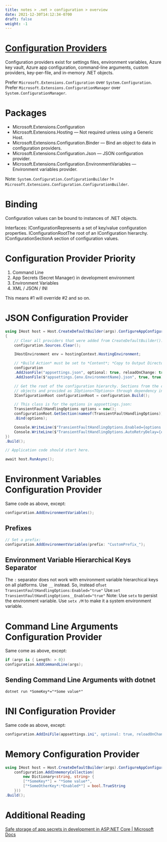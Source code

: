 ```yaml
---
title: notes > .net > configuration > overview
date: 2021-12-30T14:12:34-0700
draft: false
weight: -1
---
```

# [Configuration Providers](https://learn.microsoft.com/en-us/dotnet/core/extensions/configuration-providers)
Configuration providers exist for settings files, environment variables, Azure key vault, Azure app configuration, command-line arguments, custom providers, key-per-file, and in-memory .NET objects.

Prefer `Microsoft.Extensions.Configuration` over `System.Configuration`.  
Prefer `Microsoft.Extensions.ConfigurationManager` over `System.ConfigurationManager`.

# Packages
- Microsoft.Extensions.Configuration
- Microsoft.Extensions.Hosting — Not required unless using a Generic Host.
- Microsoft.Extensions.Configuration.Binder — Bind an object to data in configuration providers.
- Microsoft.Extensions.Configuration.Json — JSON configuration provider.
- Microsoft.Extensions.Configuration.EnvironmentVariables — Environment variables provider.

Note: `System.Configuration.ConfigurationBuilder` != `Microsoft.Extensions.Configuration.ConfigurationBuilder`.

# Binding
Configuration values can be bound to instances of .NET objects.

Interfaces:
IConfigurationRepresents a set of key/value configuration properties.
IConfigurationRootThe root of an IConfiguration hierarchy.
IConfigurationSectionA section of configuration values.
# Configuration Provider Priority
1.  Command Line
2.  App Secrets (Secret Manager) in development environment
3.  Environment Variables
4.  XML / JSON / INI

This means #1 will override #2 and so on.
# JSON Configuration Provider
```cs
using IHost host = Host.CreateDefaultBuilder(args).ConfigureAppConfiguration((hostingContext, configuration) =>
{
    // Clear all providers that were added from CreateDefaultBuilder():
    configuration.Sources.Clear();

    IHostEnvironment env = hostingContext.HostingEnvironment;

    // *Build Action* must be set to *Content*; *Copy to Output Directory* must be *Copy if newer* or *Always*.
    configuration
    .AddJsonFile("appsettings.json", optional: true, reloadOnChange: true)
    .AddJsonFile($"appsettings.{env.EnvironmentName}.json", true, true);

    // Get the root of the configuration hierarchy. Sections from the configuration can be bound to .NET
    // objects and provided as IOptions<TOptions> through dependency injection.
    IConfigurationRoot configurationRoot = configuration.Build();

    // This class is for the options in appsettings.json:
    TransientFaultHandlingOptions options = new();
    configurationRoot.GetSection(nameof(TransientFaultHandlingOptions))
    .Bind(options);

    Console.WriteLine($"TransientFaultHandlingOptions.Enabled={options.Enabled}");
    Console.WriteLine($"TransientFaultHandlingOptions.AutoRetryDelay={options.AutoRetryDelay}");
})
.Build();

// Application code should start here.

await host.RunAsync();
```
# Environment Variables Configuration Provider
Same code as above, except:
```cs
configuration.AddEnvironmentVariables();
```

## Prefixes
```cs
// Set a prefix:
configuration.AddEnvironmentVariables(prefix: "CustomPrefix_");
```

## Environment Variable Hierarchical Keys Separator
The `:` separator does not work with environment variable hierarchical keys on all platforms. Use `__` instead.
So, instead of`set TransientFaultHandlingOptions:Enabled="true"`
Use:`set TransientFaultHandlingOptions__Enabled="true"`
Note: Use `setx` to persist the environment variable. Use `setx /M` to make it a system environment variable.

# Command Line Arguments Configuration Provider
Same come as above, except:
```cs
if (args is { Length: > 0})
configuration.AddCommandLine(args);
```

## Sending Command Line Arguments with dotnet
`dotnet run *SomeKey*="*Some value*"`

# INI Configuration Provider
Same code as above, except:
```cs
configuration.AddIniFile(appsettings.ini", optional: true, reloadOnChange: true)
```

# Memory Configuration Provider
```cs
using IHost host = Host.CreateDefaultBuilder(args).ConfigureAppConfiguration((_, configuration) =>
    configuration.AddInmemoryCollection(
        new Dictionary<string, string> {
        ["*SomeKey*"] = "*Some value*",
        ["*SomeOtherKey*:*Enabled*"] = bool.TrueString
    }))
.Build();
```
# Additional Reading
[Safe storage of app secrets in development in ASP.NET Core | Microsoft Docs](https://docs.microsoft.com/en-us/aspnet/core/security/app-secrets?view=aspnetcore-6.0&tabs=windows)

